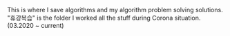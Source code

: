 This is where I save algorithms and my algorithm problem solving solutions.
"휴강복습" is the folder I worked all the stuff during Corona situation.(03.2020 ~ current) 
